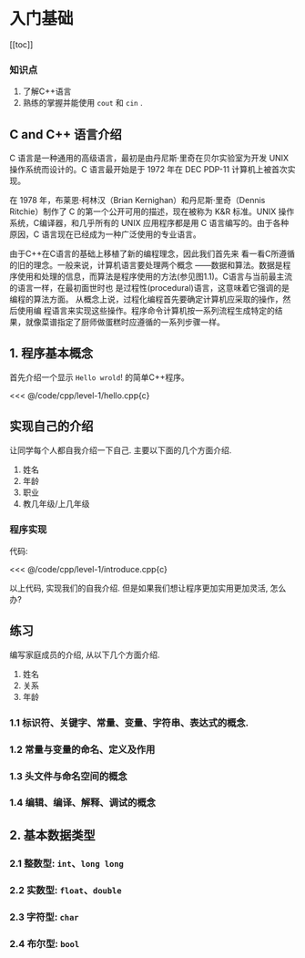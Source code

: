 # 入门基础

[[toc]]

### 知识点
1. 了解C++语言
2. 熟练的掌握并能使用 `cout` 和 `cin` .




## C and C++ 语言介绍

C 语言是一种通用的高级语言，最初是由丹尼斯·里奇在贝尔实验室为开发 UNIX 操作系统而设计的。C 语言最开始是于 1972 年在 DEC PDP-11 计算机上被首次实现。

在 1978 年，布莱恩·柯林汉（Brian Kernighan）和丹尼斯·里奇（Dennis Ritchie）制作了 C 的第一个公开可用的描述，现在被称为 K&R 标准。UNIX 操作系统，C编译器，和几乎所有的 UNIX 应用程序都是用 C 语言编写的。由于各种原因，C 语言现在已经成为一种广泛使用的专业语言。

由于C++在C语言的基础上移植了新的编程理念，因此我们首先来 看一看C所遵循的旧的理念。一般来说，计算机语言要处理两个概念 ——数据和算法。数据是程序使用和处理的信息，而算法是程序使用的方法(参见图1.1)。C语言与当前最主流的语言一样，在最初面世时也 是过程性(procedural)语言，这意味着它强调的是编程的算法方面。 从概念上说，过程化编程首先要确定计算机应采取的操作，然后使用编 程语言来实现这些操作。程序命令计算机按一系列流程生成特定的结 果，就像菜谱指定了厨师做蛋糕时应遵循的一系列步骤一样。

## 1. 程序基本概念

首先介绍一个显示 `Hello wrold`! 的简单C++程序。

<<< @/code/cpp/level-1/hello.cpp{c}




## 实现自己的介绍
让同学每个人都自我介绍一下自己. 主要以下面的几个方面介绍.
1. 姓名
2. 年龄
3. 职业
4. 教几年级/上几年级

### 程序实现

代码:

<<< @/code/cpp/level-1/introduce.cpp{c}



以上代码, 实现我们的自我介绍. 但是如果我们想让程序更加实用更加灵活, 怎么办?












## 练习
编写家庭成员的介绍, 从以下几个方面介绍.
1. 姓名
2. 关系
3. 年龄












### 1.1 标识符、关键字、常量、变量、字符串、表达式的概念.
### 1.2 常量与变量的命名、定义及作用
### 1.3 头文件与命名空间的概念
### 1.4 编辑、编译、解释、调试的概念

## 2. 基本数据类型
### 2.1 整数型: `int`、`long long`
### 2.2 实数型: `float`、`double`
### 2.3 字符型: `char`
### 2.4 布尔型: `bool`
